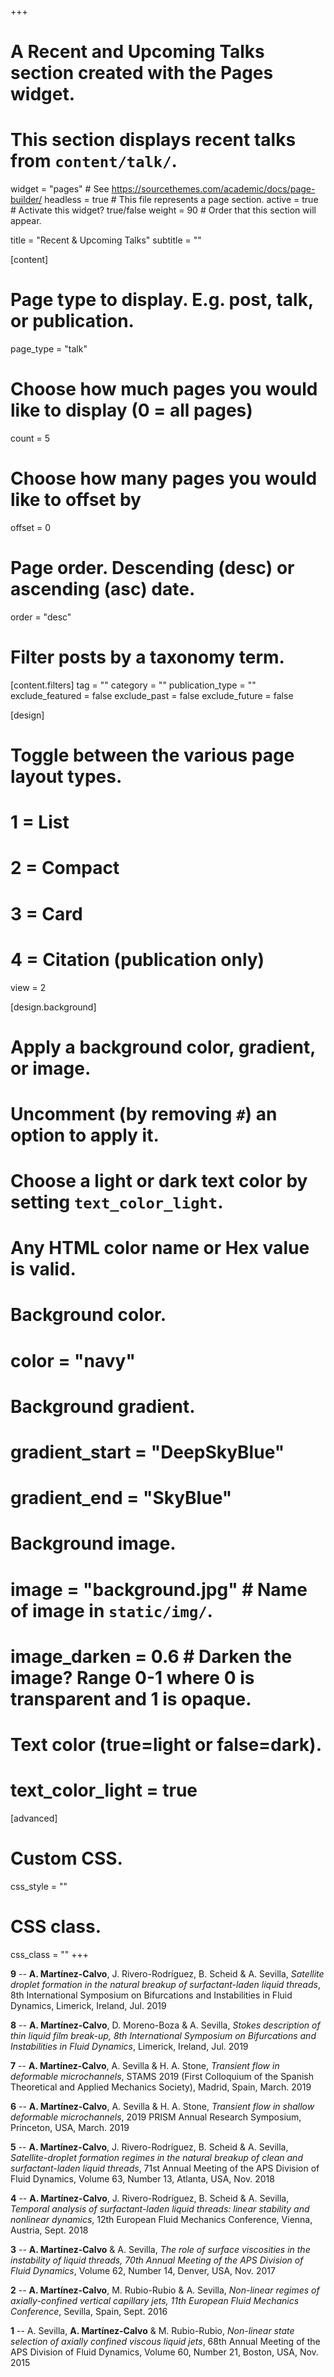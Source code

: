 +++
# A Recent and Upcoming Talks section created with the Pages widget.
# This section displays recent talks from `content/talk/`.

widget = "pages"  # See https://sourcethemes.com/academic/docs/page-builder/
headless = true  # This file represents a page section.
active = true  # Activate this widget? true/false
weight = 90  # Order that this section will appear.

title = "Recent & Upcoming Talks"
subtitle = ""

[content]
  # Page type to display. E.g. post, talk, or publication.
  page_type = "talk"
  
  # Choose how much pages you would like to display (0 = all pages)
  count = 5
  
  # Choose how many pages you would like to offset by
  offset = 0

  # Page order. Descending (desc) or ascending (asc) date.
  order = "desc"

  # Filter posts by a taxonomy term.
  [content.filters]
    tag = ""
    category = ""
    publication_type = ""
    exclude_featured = false
    exclude_past = false
    exclude_future = false
    
[design]
  # Toggle between the various page layout types.
  #   1 = List
  #   2 = Compact
  #   3 = Card
  #   4 = Citation (publication only)
  view = 2
  
[design.background]
  # Apply a background color, gradient, or image.
  #   Uncomment (by removing `#`) an option to apply it.
  #   Choose a light or dark text color by setting `text_color_light`.
  #   Any HTML color name or Hex value is valid.

  # Background color.
  # color = "navy"
  
  # Background gradient.
  # gradient_start = "DeepSkyBlue"
  # gradient_end = "SkyBlue"
  
  # Background image.
  # image = "background.jpg"  # Name of image in `static/img/`.
  # image_darken = 0.6  # Darken the image? Range 0-1 where 0 is transparent and 1 is opaque.

  # Text color (true=light or false=dark).
  # text_color_light = true  
  
[advanced]
 # Custom CSS. 
 css_style = ""
 
 # CSS class.
 css_class = ""
+++

**9** -- **A. Martínez-Calvo**, J. Rivero-Rodríguez, B. Scheid & A. Sevilla, _Satellite droplet formation in the natural breakup of surfactant-laden liquid threads_, 8th International Symposium on Bifurcations and Instabilities in Fluid Dynamics, Limerick, Ireland, Jul. 2019

**8** -- **A. Martínez-Calvo**, D. Moreno-Boza & A. Sevilla, _Stokes description of thin liquid film break-up, 8th International Symposium on Bifurcations and Instabilities in Fluid Dynamics_, Limerick, Ireland, Jul. 2019

**7** -- **A. Martínez-Calvo**, A. Sevilla & H. A. Stone, _Transient flow in deformable microchannels_, STAMS 2019 (First Colloquium of the Spanish Theoretical and Applied Mechanics Society), Madrid, Spain, March. 2019

**6** -- **A. Martínez-Calvo**, A. Sevilla & H. A. Stone, _Transient flow in shallow deformable microchannels_, 2019 PRISM Annual Research Symposium, Princeton, USA, March. 2019

**5** -- **A. Martínez-Calvo**, J. Rivero-Rodríguez, B. Scheid & A. Sevilla, _Satellite-droplet formation regimes in the natural breakup of clean and surfactant-laden liquid threads_, 71st Annual Meeting of the APS Division of Fluid Dynamics, Volume 63, Number 13, Atlanta, USA, Nov. 2018

**4** -- **A. Martínez-Calvo**, J. Rivero-Rodríguez, B. Scheid & A. Sevilla, _Temporal analysis of surfactant-laden liquid threads: linear stability and nonlinear dynamics_, 12th European Fluid Mechanics Conference, Vienna, Austria, Sept. 2018

**3** -- **A. Martínez-Calvo** & A. Sevilla, _The role of surface viscosities in the instability of liquid threads, 70th Annual Meeting of the APS Division of Fluid Dynamics_, Volume 62, Number 14, Denver, USA, Nov. 2017

**2** -- **A. Martínez-Calvo**, M. Rubio-Rubio & A. Sevilla, _Non-linear regimes of axially-confined vertical capillary jets, 11th European Fluid Mechanics Conference_, Sevilla, Spain, Sept. 2016

**1** -- A. Sevilla, **A. Martínez-Calvo** & M. Rubio-Rubio, _Non-linear state selection of axially confined viscous liquid jets_, 68th Annual Meeting of the APS Division of Fluid Dynamics, Volume 60, Number 21, Boston, USA, Nov. 2015

